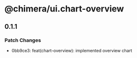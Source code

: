 # @chimera/ui.chart-overview

## 0.1.1

### Patch Changes

- 0bb9ce3: feat(chart-overview): implemented overview chart
